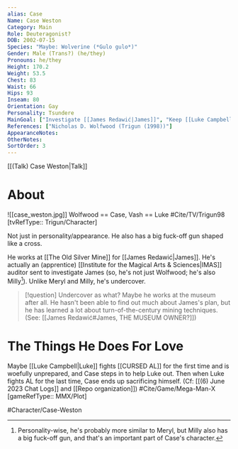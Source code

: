 ```yaml
---
alias: Case
Name: Case Weston
Category: Main
Role: Deuteragonist?
DOB: 2002-07-15
Species: "Maybe: Wolverine (*Gulo gulo*)"
Gender: Male (Trans?) (he/they)
Pronouns: he/they
Height: 170.2
Weight: 53.5
Chest: 83
Waist: 66
Hips: 93
Inseam: 80
Orientation: Gay
Personality: Tsundere
MainGoal: ["Investigate [[James Redawić|James]]", "Keep [[Luke Campbell|Luke]] safe"]
References: ["Nicholas D. Wolfwood (Trigun (1998))"]
AppearanceNotes:
OtherNotes:
SortOrder: 3
---
```

[[(Talk) Case Weston|Talk]]
# About
![[case_weston.jpg]]
Wolfwood == Case, Vash == Luke #Cite/TV/Trigun98 [tvRefType:: Trigun/Character]

Not just in personality/appearance. He also has a big fuck-off gun shaped like a cross.

He works at [[The Old Silver Mine]] for [[James Redawić|James]]. He's actually an (apprentice) [[Institute for the Magical Arts & Sciences|IMAS]] auditor sent to investigate James (so, he's not just Wolfwood; he's also Milly[^1]). Unlike Meryl and Milly, he's undercover.

[^1]: Personality-wise, he's probably more similar to Meryl, but Milly also has a big fuck-off gun, and that's an important part of Case's character.

>[!question] Undercover as what?
>Maybe he works at the museum after all. He hasn't been able to find out much about James's plan, but he has learned a lot about turn-of-the-century mining techniques. (See: [[James Redawić#James, THE MUSEUM OWNER?]])

# The Things He Does For Love
Maybe [[Luke Campbell|Luke]] fights [[CURSED AL]] for the first time and is woefully unprepared, and Case steps in to help Luke out. Then when Luke fights AL for the last time, Case ends up sacrificing himself. (Cf: [[(6) June 2023 Chat Logs]] and [[Repo organization]]) #Cite/Game/Mega-Man-X [gameRefType:: MMX/Plot]

#Character/Case-Weston 